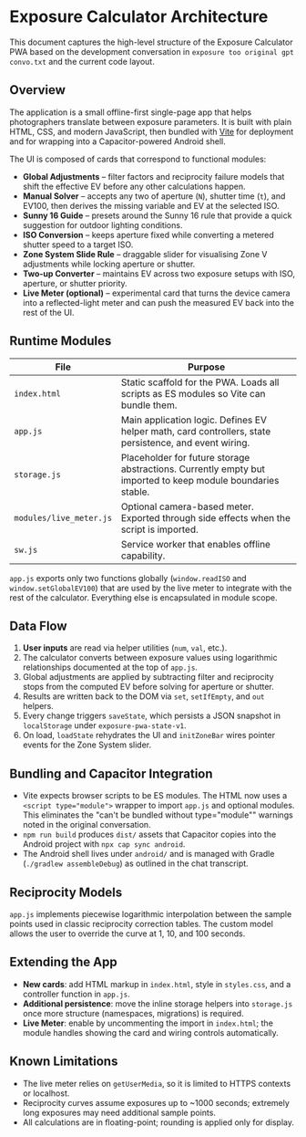 # Exposure Calculator Architecture

This document captures the high-level structure of the Exposure Calculator PWA based on the development conversation in `exposure too original gpt convo.txt` and the current code layout.

## Overview

The application is a small offline-first single-page app that helps photographers translate between exposure parameters. It is built with plain HTML, CSS, and modern JavaScript, then bundled with [Vite](https://vitejs.dev/) for deployment and for wrapping into a Capacitor-powered Android shell.

The UI is composed of cards that correspond to functional modules:

- **Global Adjustments** – filter factors and reciprocity failure models that shift the effective EV before any other calculations happen.
- **Manual Solver** – accepts any two of aperture (`N`), shutter time (`t`), and EV100, then derives the missing variable and EV at the selected ISO.
- **Sunny 16 Guide** – presets around the Sunny 16 rule that provide a quick suggestion for outdoor lighting conditions.
- **ISO Conversion** – keeps aperture fixed while converting a metered shutter speed to a target ISO.
- **Zone System Slide Rule** – draggable slider for visualising Zone V adjustments while locking aperture or shutter.
- **Two-up Converter** – maintains EV across two exposure setups with ISO, aperture, or shutter priority.
- **Live Meter (optional)** – experimental card that turns the device camera into a reflected-light meter and can push the measured EV back into the rest of the UI.

## Runtime Modules

| File | Purpose |
| --- | --- |
| `index.html` | Static scaffold for the PWA. Loads all scripts as ES modules so Vite can bundle them. |
| `app.js` | Main application logic. Defines EV helper math, card controllers, state persistence, and event wiring. |
| `storage.js` | Placeholder for future storage abstractions. Currently empty but imported to keep module boundaries stable. |
| `modules/live_meter.js` | Optional camera-based meter. Exported through side effects when the script is imported. |
| `sw.js` | Service worker that enables offline capability. |

`app.js` exports only two functions globally (`window.readISO` and `window.setGlobalEV100`) that are used by the live meter to integrate with the rest of the calculator. Everything else is encapsulated in module scope.

## Data Flow

1. **User inputs** are read via helper utilities (`num`, `val`, etc.).
2. The calculator converts between exposure values using logarithmic relationships documented at the top of `app.js`.
3. Global adjustments are applied by subtracting filter and reciprocity stops from the computed EV before solving for aperture or shutter.
4. Results are written back to the DOM via `set`, `setIfEmpty`, and `out` helpers.
5. Every change triggers `saveState`, which persists a JSON snapshot in `localStorage` under `exposure-pwa-state-v1`.
6. On load, `loadState` rehydrates the UI and `initZoneBar` wires pointer events for the Zone System slider.

## Bundling and Capacitor Integration

- Vite expects browser scripts to be ES modules. The HTML now uses a `<script type="module">` wrapper to import `app.js` and optional modules. This eliminates the "can't be bundled without type=\"module\"" warnings noted in the original conversation.
- `npm run build` produces `dist/` assets that Capacitor copies into the Android project with `npx cap sync android`.
- The Android shell lives under `android/` and is managed with Gradle (`./gradlew assembleDebug`) as outlined in the chat transcript.

## Reciprocity Models

`app.js` implements piecewise logarithmic interpolation between the sample points used in classic reciprocity correction tables. The custom model allows the user to override the curve at 1, 10, and 100 seconds.

## Extending the App

- **New cards**: add HTML markup in `index.html`, style in `styles.css`, and a controller function in `app.js`.
- **Additional persistence**: move the inline storage helpers into `storage.js` once more structure (namespaces, migrations) is required.
- **Live Meter**: enable by uncommenting the import in `index.html`; the module handles showing the card and wiring controls automatically.

## Known Limitations

- The live meter relies on `getUserMedia`, so it is limited to HTTPS contexts or localhost.
- Reciprocity curves assume exposures up to ~1000 seconds; extremely long exposures may need additional sample points.
- All calculations are in floating-point; rounding is applied only for display.

